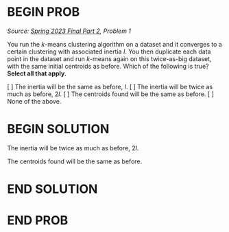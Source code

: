 # BEGIN PROB

<i>Source: [Spring 2023 Final Part 2](../sp23-final-pt2/index.html), Problem 1</i>

You run the $k$-means clustering algorithm on a dataset
and it converges to a certain clustering with associated inertia $I$.
You then duplicate each data point in the dataset and run $k$-means
again on this twice-as-big dataset, with the same initial centroids as
before. Which of the following is true? **Select all that apply.**

[ ] The inertia will be the same as before, $I$.
[ ] The inertia will be twice as much as before, $2I$.
[ ] The centroids found will be the same as before.
[ ] None of the above.

# BEGIN SOLUTION

The inertia will be twice as much as before, $2I$.

The centroids found will be the same as before.

# END SOLUTION

# END PROB